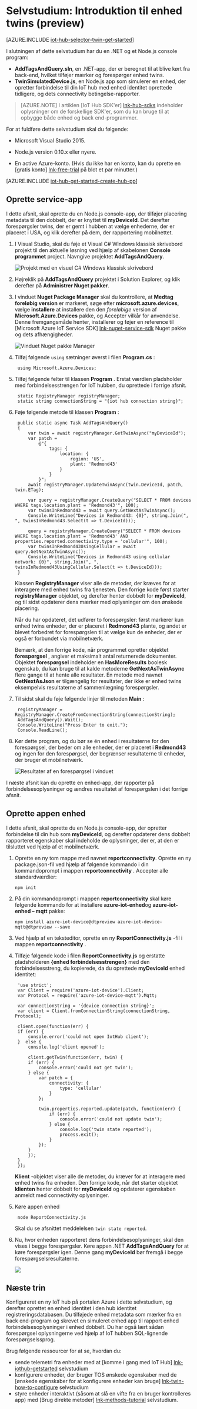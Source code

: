 <properties
    pageTitle="Komme i gang med twins | Microsoft Azure"
    description="Dette selvstudium viser, hvordan du bruger twins"
    services="iot-hub"
    documentationCenter="node"
    authors="fsautomata"
    manager="timlt"
    editor=""/>

<tags
     ms.service="iot-hub"
     ms.devlang="node"
     ms.topic="article"
     ms.tgt_pltfrm="na"
     ms.workload="na"
     ms.date="09/13/2016"
     ms.author="elioda"/>

# <a name="tutorial-get-started-with-device-twins-preview"></a>Selvstudium: Introduktion til enhed twins (preview)

[AZURE.INCLUDE [iot-hub-selector-twin-get-started](../../includes/iot-hub-selector-twin-get-started.md)]

I slutningen af dette selvstudium har du en .NET og et Node.js console program:

* **AddTagsAndQuery.sln**, en .NET-app, der er beregnet til at blive kørt fra back-end, hvilket tilføjer mærker og forespørger enhed twins.
* **TwinSimulatedDevice.js**, en Node.js app som simulerer en enhed, der opretter forbindelse til din IoT hub med enhed identitet oprettede tidligere, og dets connectivity betingelse-rapporter.

> [AZURE.NOTE] I artiklen [IoT Hub SDK'er] [ lnk-hub-sdks] indeholder oplysninger om de forskellige SDK'er, som du kan bruge til at opbygge både enhed og back end-programmer.

For at fuldføre dette selvstudium skal du følgende:

+ Microsoft Visual Studio 2015.

+ Node.js version 0.10.x eller nyere.

+ En active Azure-konto. (Hvis du ikke har en konto, kan du oprette en [gratis konto] [ lnk-free-trial] på blot et par minutter.)

[AZURE.INCLUDE [iot-hub-get-started-create-hub-pp](../../includes/iot-hub-get-started-create-hub-pp.md)]

## <a name="create-the-service-app"></a>Oprette service-app

I dette afsnit, skal oprette du en Node.js console-app, der tilføjer placering metadata til den dobbelt, der er knyttet til **myDeviceId**. Det derefter forespørgsler twins, der er gemt i hubben at vælge enhederne, der er placeret i USA, og klik derefter på dem, der rapportering mobilnettet.

1. I Visual Studio, skal du føje et Visual C# Windows klassisk skrivebord projekt til den aktuelle løsning ved hjælp af skabelonen **Console programmet** project. Navngive projektet **AddTagsAndQuery**.

    ![Projekt med en visuel C# Windows klassisk skrivebord][img-createapp]

2. Højreklik på **AddTagsAndQuery** projektet i Solution Explorer, og klik derefter på **Administrer Nuget pakker**.

3. I vinduet **Nuget Package Manager** skal du kontrollere, at **Medtag foreløbig version** er markeret, søge efter **microsoft.azure.devices**, vælge **installere** at installere den den *foreløbige* version af **Microsoft.Azure.Devices** pakke, og Accepter vilkår for anvendelse. Denne fremgangsmåde henter, installerer og føjer en reference til [Microsoft Azure IoT Service SDK] [ lnk-nuget-service-sdk] Nuget pakke og dets afhængigheder.

    ![Vinduet Nuget pakke Manager][img-servicenuget]

4. Tilføj følgende `using` sætninger øverst i filen **Program.cs** :

        using Microsoft.Azure.Devices;

5. Tilføj følgende felter til klassen **Program** . Erstat værdien pladsholder med forbindelsesstrengen for IoT hubben, du oprettede i forrige afsnit.

        static RegistryManager registryManager;
        static string connectionString = "{iot hub connection string}";

6. Føje følgende metode til klassen **Program** :

        public static async Task AddTagsAndQuery()
        {
            var twin = await registryManager.GetTwinAsync("myDeviceId");
            var patch =
                @"{
                    tags: {
                        location: {
                            region: 'US',
                            plant: 'Redmond43'
                        }
                    }
                }";
            await registryManager.UpdateTwinAsync(twin.DeviceId, patch, twin.ETag);

            var query = registryManager.CreateQuery("SELECT * FROM devices WHERE tags.location.plant = 'Redmond43'", 100);
            var twinsInRedmond43 = await query.GetNextAsTwinAsync();
            Console.WriteLine("Devices in Redmond43: {0}", string.Join(", ", twinsInRedmond43.Select(t => t.DeviceId)));

            query = registryManager.CreateQuery("SELECT * FROM devices WHERE tags.location.plant = 'Redmond43' AND properties.reported.connectivity.type = 'cellular'", 100);
            var twinsInRedmond43UsingCellular = await query.GetNextAsTwinAsync();
            Console.WriteLine("Devices in Redmond43 using cellular network: {0}", string.Join(", ", twinsInRedmond43UsingCellular.Select(t => t.DeviceId)));
        }

    Klassen **RegistryManager** viser alle de metoder, der kræves for at interagere med enhed twins fra tjenesten. Den forrige kode først starter **registryManager** objektet, og derefter henter dobbelt for **myDeviceId**, og til sidst opdaterer dens mærker med oplysninger om den ønskede placering.

    Når du har opdateret, det udfører to forespørgsler: først markerer kun enhed twins enheder, der er placeret i **Redmond43** plante, og andet er blevet forbedret for forespørgslen til at vælge kun de enheder, der er også er forbundet via mobilnetværk.

    Bemærk, at den forrige kode, når programmet opretter objektet **forespørgsel** , angiver et maksimalt antal returnerede dokumenter. Objektet **forespørgsel** indeholder en **HasMoreResults** boolesk egenskab, du kan bruge til at kalde metoderne **GetNextAsTwinAsync** flere gange til at hente alle resultater. En metode med navnet **GetNextAsJson** er tilgængelig for resultater, der ikke er enhed twins eksempelvis resultaterne af sammenlægning forespørgsler.

7. Til sidst skal du føje følgende linjer til metoden **Main** :

        registryManager = RegistryManager.CreateFromConnectionString(connectionString);
        AddTagsAndQuery().Wait();
        Console.WriteLine("Press Enter to exit.");
        Console.ReadLine();

8. Kør dette program, og du bør se én enhed i resultaterne for den forespørgsel, der beder om alle enheder, der er placeret i **Redmond43** og ingen for den forespørgsel, der begrænser resultaterne til enheder, der bruger et mobilnetværk.

    ![Resultater af en forespørgsel i vinduet][img-addtagapp]

I næste afsnit kan du oprette en enhed-app, der rapporter på forbindelsesoplysninger og ændres resultatet af forespørgslen i det forrige afsnit.

## <a name="create-the-device-app"></a>Oprette appen enhed

I dette afsnit, skal oprette du en Node.js console-app, der opretter forbindelse til din hub som **myDeviceId**, og derefter opdaterer dens dobbelt rapporteret egenskaber skal indeholde de oplysninger, der er, at den er tilsluttet ved hjælp af et mobilnetværk.

1. Oprette en ny tom mappe med navnet **reportconnectivity**. Oprette en ny package.json-fil ved hjælp af følgende kommando i din kommandoprompt i mappen **reportconnectivity** . Accepter alle standardværdier:

    ```
    npm init
    ```

2. På din kommandoprompt i mappen **reportconnectivity** skal køre følgende kommando for at installere **azure-iot-enhed**og **azure-iot-enhed – mqtt** pakke:

    ```
    npm install azure-iot-device@dtpreview azure-iot-device-mqtt@dtpreview --save
    ```

3. Ved hjælp af en teksteditor, oprette en ny **ReportConnectivity.js** -fil i mappen **reportconnectivity** .

4. Tilføje følgende kode i filen **ReportConnectivity.js** og erstatte pladsholderen **{enhed forbindelsesstrengen}** med den forbindelsesstreng, du kopierede, da du oprettede **myDeviceId** enhed identitet:

        'use strict';
        var Client = require('azure-iot-device').Client;
        var Protocol = require('azure-iot-device-mqtt').Mqtt;

        var connectionString = '{device connection string}';
        var client = Client.fromConnectionString(connectionString, Protocol);

        client.open(function(err) {
        if (err) {
            console.error('could not open IotHub client');
        }  else {
            console.log('client opened');

            client.getTwin(function(err, twin) {
            if (err) {
                console.error('could not get twin');
            } else {
                var patch = {
                    connectivity: {
                        type: 'cellular'
                    }
                };

                twin.properties.reported.update(patch, function(err) {
                    if (err) {
                        console.error('could not update twin');
                    } else {
                        console.log('twin state reported');
                        process.exit();
                    }
                });
            }
            });
        }
        });

    **Klient** -objektet viser alle de metoder, du kræver for at interagere med enhed twins fra enheden. Den forrige kode, når det starter objektet **klienten** henter dobbelt for **myDeviceId** og opdaterer egenskaben anmeldt med connectivity oplysninger.

5. Køre appen enhed

        node ReportConnectivity.js

    Skal du se afsnittet meddelelsen `twin state reported`.

6. Nu, hvor enheden rapporteret dens forbindelsesoplysninger, skal den vises i begge forespørgsler. Køre appen .NET **AddTagsAndQuery** for at køre forespørgsler igen. Denne gang **myDeviceId** bør fremgå i begge forespørgselsresultaterne.

    ![][img-addtagapp2]

## <a name="next-steps"></a>Næste trin
Konfigureret en ny IoT hub på portalen Azure i dette selvstudium, og derefter oprettet en enhed identitet i den hub identitet registreringsdatabasen. Du tilføjede enhed metadata som mærker fra en back end-program og skrevet en simuleret enhed app til rapport enhed forbindelsesoplysninger i enhed dobbelt. Du har også lært sådan forespørgsel oplysningerne ved hjælp af IoT hubben SQL-lignende forespørgselssprog.

Brug følgende ressourcer for at se, hvordan du:

- sende telemetri fra enheder med at [komme i gang med IoT Hub] [ lnk-iothub-getstarted] selvstudium
- konfigurere enheder, der bruger TOS ønskede egenskaber med de [ønskede egenskaber for at konfigurere enheder kan bruge] [ lnk-twin-how-to-configure] selvstudium
- styre enheder interaktivt (såsom at slå en vifte fra en bruger kontrolleres app) med [Brug direkte metoder] [ lnk-methods-tutorial] selvstudium.

<!-- images -->
[img-servicenuget]: media/iot-hub-csharp-node-twin-getstarted/servicesdknuget.png
[img-createapp]: media/iot-hub-csharp-node-twin-getstarted/createnetapp.png
[img-addtagapp]: media/iot-hub-csharp-node-twin-getstarted/addtagapp.png
[img-addtagapp2]: media/iot-hub-csharp-node-twin-getstarted/addtagapp2.png

<!-- links -->
[lnk-hub-sdks]: iot-hub-devguide-sdks.md
[lnk-free-trial]: http://azure.microsoft.com/pricing/free-trial/
[lnk-nuget-service-sdk]: https://www.nuget.org/packages/Microsoft.Azure.Devices/1.1.0-preview-004

[lnk-d2c]: iot-hub-devguide-messaging.md#device-to-cloud-messages
[lnk-methods]: iot-hub-devguide-direct-methods.md
[lnk-twins]: iot-hub-devguide-device-twins.md
[lnk-query]: iot-hub-devguide-query-language.md
[lnk-identity]: iot-hub-devguide-identity-registry.md

[lnk-iothub-getstarted]: iot-hub-node-node-getstarted.md
[lnk-methods-tutorial]: iot-hub-c2d-methods.md
[lnk-twin-how-to-configure]: iot-hub-csharp-node-twin-how-to-configure.md

[lnk-dev-setup]: https://github.com/Azure/azure-iot-sdks/blob/master/doc/get_started/node-devbox-setup.md

